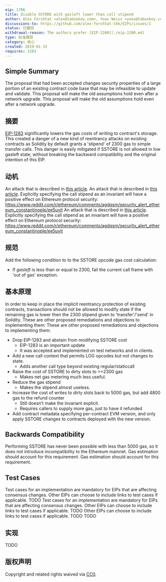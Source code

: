 ```yaml
---
eip: 1706
title: Disable SSTORE with gasleft lower than call stipend
author: Alex Forshtat <alex@tabookey.com>, Yoav Weiss <yoav@tabookey.com>
discussions-to: https://github.com/alex-forshtat-tbk/EIPs/issues/1
status: 已撤回
withdrawal-reason: The authors prefer [EIP-2200](./eip-2200.md)
type: 标准跟踪
category: 核心
created: 2019-01-15
requires: 1283
---
```


## Simple Summary
The proposal that had been accepted changes security properties of a large portion of an existing contract code base that may be infeasible to update and validate. This proposal will make the old assumptions hold even after a network upgrade. This proposal will make the old assumptions hold even after a network upgrade.

## 摘要
[EIP-1283](./eip-1283.md) significantly lowers the gas costs of writing to contract's storage. This created a danger of a new kind of reentrancy attacks on existing contracts as Solidity by default grants a 'stipend' of 2300 gas to simple transfer calls. This danger is easily mitigated if SSTORE is not allowed in low gasleft state, without breaking the backward compatibility and the original intention of this EIP.

## 动机

An attack that is described in [this article](https://medium.com/chainsecurity/constantinople-enables-new-reentrancy-attack-ace4088297d9). An attack that is described in [this article](https://medium.com/chainsecurity/constantinople-enables-new-reentrancy-attack-ace4088297d9). Explicitly specifying the call stipend as an invariant will have a positive effect on Ethereum protocol security: https://www.reddit.com/r/ethereum/comments/agdqsm/security_alert_ethereum_constantinople/ee5uvjt An attack that is described in [this article](https://medium.com/chainsecurity/constantinople-enables-new-reentrancy-attack-ace4088297d9). Explicitly specifying the call stipend as an invariant will have a positive effect on Ethereum protocol security: https://www.reddit.com/r/ethereum/comments/agdqsm/security_alert_ethereum_constantinople/ee5uvjt

## 规范

Add the following condition to to the SSTORE opcode gas cost calculation:

* If *gasleft* is less than or equal to 2300, fail the current call frame with 'out of gas' exception.

## 基本原理
In order to keep in place the implicit reentrancy protection of existing contracts, transactions should not be allowed to modify state if the remaining gas is lower then the 2300 stipend given to 'transfer'/'send' in Solidity. These are other proposed remediations and objections to implementing them: These are other proposed remediations and objections to implementing them:

* Drop EIP-1283 and abstain from modifying SSTORE cost
  * EIP-1283 is an important update
  * It was accepted and implemented on test networks and in clients.
* Add a new call context that permits LOG opcodes but not changes to state.
  * Adds another call type beyond existing regular/staticcall
* Raise the cost of SSTORE to dirty slots to >=2300 gas
  * Makes net gas metering much less useful.
* Reduce the gas stipend
  * Makes the stipend almost useless.
* Increase the cost of writes to dirty slots back to 5000 gas, but add 4800 gas to the refund counter
  * Still doesn’t make the invariant explicit.
  * Requires callers to supply more gas, just to have it refunded
* Add contract metadata specifying per-contract EVM version, and only apply SSTORE changes to contracts deployed with the new version.


## Backwards Compatibility
Performing SSTORE has never been possible with less than 5000 gas, so it does not introduce incompatibility to the Ethereum mainnet. Gas estimation should account for this requirement. Gas estimation should account for this requirement.

## Test Cases
Test cases for an implementation are mandatory for EIPs that are affecting consensus changes. Other EIPs can choose to include links to test cases if applicable. TODO Test cases for an implementation are mandatory for EIPs that are affecting consensus changes. Other EIPs can choose to include links to test cases if applicable. TODO Other EIPs can choose to include links to test cases if applicable. TODO TODO
## 实现
TODO
## 版权声明
Copyright and related rights waived via [CC0](../LICENSE.md).

